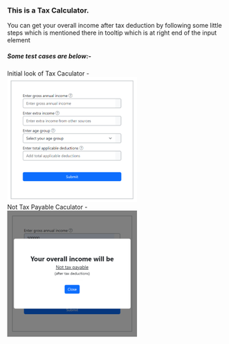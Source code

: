  <h3>This is a Tax Calculator.</h3>


 <p>You can get your overall income after tax deduction by following some little steps which is mentioned there in tooltip which is at right end of the input element </p>


 <h5> Some test cases are below:-</h5>

 <div width="500px">Initial look of Tax Caculator -</div> <img src="taxCalculatorImages/initialview.png" alt="no image" width="300px">
 <div>Not Tax Payable Caculator -</div> <img src="taxCalculatorImages/notTax.png" alt="no image" width="300px">
